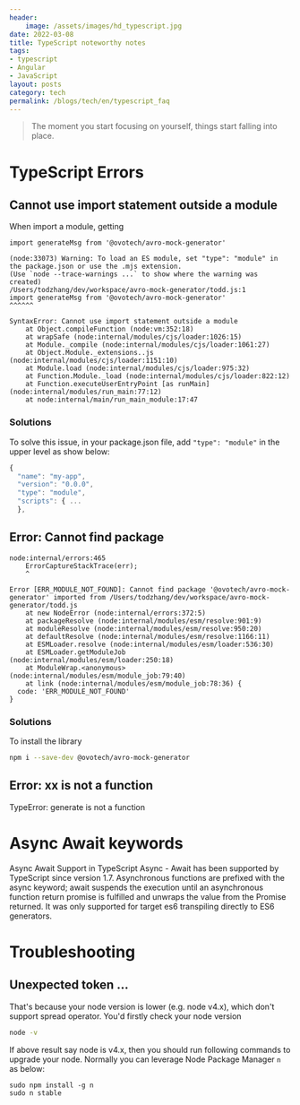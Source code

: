 ```yaml
---
header:
    image: /assets/images/hd_typescript.jpg
date: 2022-03-08
title: TypeScript noteworthy notes
tags:
- typescript
- Angular
- JavaScript
layout: posts
category: tech
permalink: /blogs/tech/en/typescript_faq
---
```

>  The moment you start focusing on yourself, things start falling into place.

# TypeScript Errors

## Cannot use import statement outside a module

When import a module, getting 
```
import generateMsg from '@ovotech/avro-mock-generator'
```

```
(node:33073) Warning: To load an ES module, set "type": "module" in the package.json or use the .mjs extension.
(Use `node --trace-warnings ...` to show where the warning was created)
/Users/todzhang/dev/workspace/avro-mock-generator/todd.js:1
import generateMsg from '@ovotech/avro-mock-generator'
^^^^^^

SyntaxError: Cannot use import statement outside a module
    at Object.compileFunction (node:vm:352:18)
    at wrapSafe (node:internal/modules/cjs/loader:1026:15)
    at Module._compile (node:internal/modules/cjs/loader:1061:27)
    at Object.Module._extensions..js (node:internal/modules/cjs/loader:1151:10)
    at Module.load (node:internal/modules/cjs/loader:975:32)
    at Function.Module._load (node:internal/modules/cjs/loader:822:12)
    at Function.executeUserEntryPoint [as runMain] (node:internal/modules/run_main:77:12)
    at node:internal/main/run_main_module:17:47
```

### Solutions
To solve this issue, in your package.json file, add `"type": "module"` in the upper level as show below:
```JavaScript
{
  "name": "my-app",
  "version": "0.0.0",
  "type": "module",
  "scripts": { ...
  },
```

## Error: Cannot find package

```
node:internal/errors:465
    ErrorCaptureStackTrace(err);
    ^

Error [ERR_MODULE_NOT_FOUND]: Cannot find package '@ovotech/avro-mock-generator' imported from /Users/todzhang/dev/workspace/avro-mock-generator/todd.js
    at new NodeError (node:internal/errors:372:5)
    at packageResolve (node:internal/modules/esm/resolve:901:9)
    at moduleResolve (node:internal/modules/esm/resolve:950:20)
    at defaultResolve (node:internal/modules/esm/resolve:1166:11)
    at ESMLoader.resolve (node:internal/modules/esm/loader:536:30)
    at ESMLoader.getModuleJob (node:internal/modules/esm/loader:250:18)
    at ModuleWrap.<anonymous> (node:internal/modules/esm/module_job:79:40)
    at link (node:internal/modules/esm/module_job:78:36) {
  code: 'ERR_MODULE_NOT_FOUND'
}
```


### Solutions
To install the library 

```bash
npm i --save-dev @ovotech/avro-mock-generator
```

## Error:    xx is not a function

TypeError: generate is not a function




# Async Await keywords
Async Await Support in TypeScript
Async - Await has been supported by TypeScript since version 1.7. Asynchronous functions are prefixed with the async keyword; await suspends the execution until an asynchronous function return promise is fulfilled and unwraps the value from the Promise returned. It was only supported for target es6 transpiling directly to ES6 generators.



# Troubleshooting

## Unexpected token ...

That's because your node version is lower (e.g. node v4.x), which don't support spread operator. You'd firstly check your node version 
```bash
node -v
```

If above result say node is v4.x, then you should run following commands to upgrade your node. Normally you can leverage Node Package Manager `n` as below:
```shell
sudo npm install -g n
sudo n stable 
```
